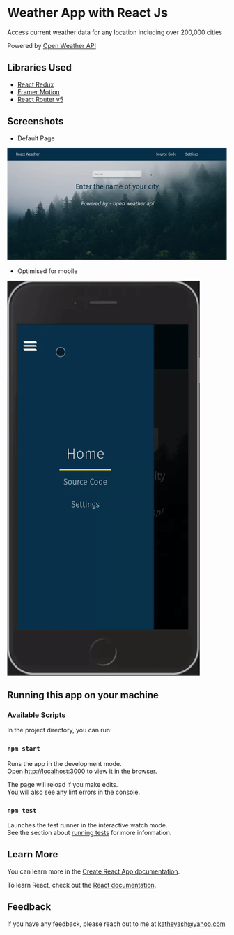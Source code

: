 # Weather App with React Js

Access current weather data for any location including over 200,000 cities 

Powered by [Open Weather API](https://openweathermap.org/api)


## Libraries Used 

 - [React Redux](https://www.framer.com/motion/)
 - [Framer Motion](https://react-redux.js.org/)
  - [React Router v5](https://reactrouter.com/)


## Screenshots

- Default Page

![ Home Page ](https://raw.githubusercontent.com/yashkathe/Weather-app-with-reactJs/master/src/Assets/Screenshots/Search.gif "Search")

- Optimised for mobile 

![ Phone View ](https://raw.githubusercontent.com/yashkathe/Weather-app-with-reactJs/master/src/Assets/Screenshots/mobileView.gif "Mobile View")




## Running this app on your machine

### Available Scripts

In the project directory, you can run:

### `npm start`

Runs the app in the development mode.\
Open [http://localhost:3000](http://localhost:3000) to view it in the browser.

The page will reload if you make edits.\
You will also see any lint errors in the console.

### `npm test`

Launches the test runner in the interactive watch mode.\
See the section about [running tests](https://facebook.github.io/create-react-app/docs/running-tests) for more information.

## Learn More

You can learn more in the [Create React App documentation](https://facebook.github.io/create-react-app/docs/getting-started).

To learn React, check out the [React documentation](https://reactjs.org/).

## Feedback

If you have any feedback, please reach out to me at katheyash@yahoo.com

